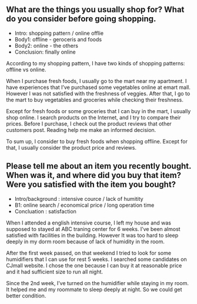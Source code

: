 ## What are the things you usually shop for? What do you consider before going shopping.

- Intro: shopping pattern / online offlie
- Body1: offline - geroceris and foods
- Body2: online - the others
- Conclusion: finally online

According to my shopping pattern, I have two kinds of shopping patterns: offline vs online.

When I purchase fresh foods, I usually go to the mart near my apartment. I have experiences that I’ve purchased some vegetables online at emart mall. However I was not satisfied with the freshness of veggies. After that, I go to the mart to buy vegetables and groceries while checking their freshness. 

Except for fresh foods or some groceries that I can buy in the mart, I usually shop online. I search products on the Internet, and I try to compare their prices. Before I purchase, I check out the product reviews that other customers post. Reading help me make an informed decision. 

To sum up, I consider to buy fresh foods when shopping offline. Except for that, I usually consider the product price and reviews.

## Please tell me about an item you recently bought. When was it, and where did you buy that item? Were you satisfied with the item you bought?

- Intro/background :  intensive cource / lack of humitity
- B1: online search / economical price / long operation time
- Concluation : satisfaction

When I attended a english intensive course, I left my house and was supposed to stayed at ABC traning center for 6 weeks. I’ve been almost satisfied with facilities in the building. However It was too hard to sleep deeply in my dorm room because of lack of humidity in the room.

After the first week passed, on that weekend I tried to look for some humidifiers that I can use for rest 5 weeks. I searched some candidates on CJmall website. I chose the one because I can buy it at reasonable price and it had sufficient size to run all night.

Since the 2nd week, I’ve turned on the humidifier while staying in my room. It helped me and my roommate to sleep deeply at night. So we could get better condition.
